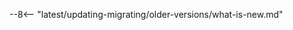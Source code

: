 [nginx-node-metrics]:  ../../admin-en/nginx-node-metrics.md

--8<-- "latest/updating-migrating/older-versions/what-is-new.md"